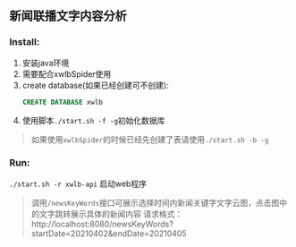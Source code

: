 ## 新闻联播文字内容分析

### Install:
1. 安装java环境
2. 需要配合xwlbSpider使用
3. create database(如果已经创建可不创建):
      ```sql
      CREATE DATABASE xwlb
      ```
4. 使用脚本`./start.sh -f -g`初始化数据库
> 如果使用`xwlbSpider`的时候已经先创建了表请使用`./start.sh -b -g`


### Run:
`./start.sh -r xwlb-api` 启动web程序
> 调用`/newsKeyWords`接口可展示选择时间内新闻关键字文字云图，点击图中的文字跳转展示具体的新闻内容
> 请求格式：http://localhost:8080/newsKeyWords?startDate=20210402&endDate=20210405